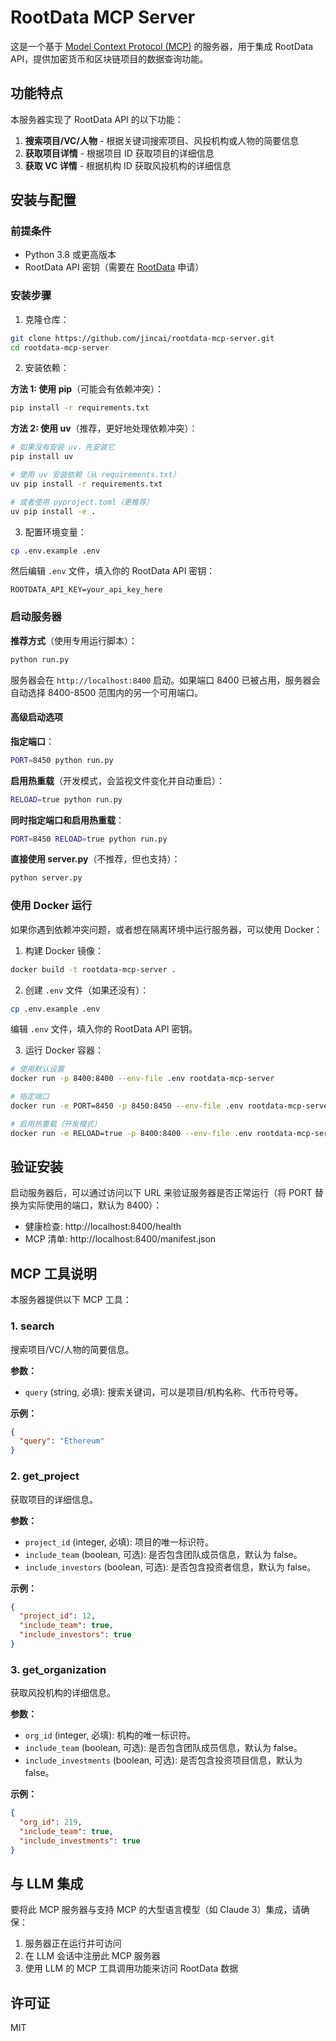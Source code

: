 # RootData MCP Server

这是一个基于 [Model Context Protocol (MCP)](https://github.com/microsoft/model-context-protocol) 的服务器，用于集成 RootData API，提供加密货币和区块链项目的数据查询功能。

## 功能特点

本服务器实现了 RootData API 的以下功能：

1. **搜索项目/VC/人物** - 根据关键词搜索项目、风投机构或人物的简要信息
2. **获取项目详情** - 根据项目 ID 获取项目的详细信息
3. **获取 VC 详情** - 根据机构 ID 获取风投机构的详细信息

## 安装与配置

### 前提条件

- Python 3.8 或更高版本
- RootData API 密钥（需要在 [RootData](https://www.rootdata.com/) 申请）

### 安装步骤

1. 克隆仓库：

```bash
git clone https://github.com/jincai/rootdata-mcp-server.git
cd rootdata-mcp-server
```

2. 安装依赖：

**方法 1: 使用 pip**（可能会有依赖冲突）：
```bash
pip install -r requirements.txt
```

**方法 2: 使用 uv**（推荐，更好地处理依赖冲突）：
```bash
# 如果没有安装 uv，先安装它
pip install uv

# 使用 uv 安装依赖（从 requirements.txt）
uv pip install -r requirements.txt

# 或者使用 pyproject.toml（更推荐）
uv pip install -e .
```

3. 配置环境变量：

```bash
cp .env.example .env
```

然后编辑 `.env` 文件，填入你的 RootData API 密钥：

```
ROOTDATA_API_KEY=your_api_key_here
```

### 启动服务器

**推荐方式**（使用专用运行脚本）：

```bash
python run.py
```

服务器会在 `http://localhost:8400` 启动。如果端口 8400 已被占用，服务器会自动选择 8400-8500 范围内的另一个可用端口。

#### 高级启动选项

**指定端口**：

```bash
PORT=8450 python run.py
```

**启用热重载**（开发模式，会监视文件变化并自动重启）：

```bash
RELOAD=true python run.py
```

**同时指定端口和启用热重载**：

```bash
PORT=8450 RELOAD=true python run.py
```

**直接使用 server.py**（不推荐，但也支持）：

```bash
python server.py
```

### 使用 Docker 运行

如果你遇到依赖冲突问题，或者想在隔离环境中运行服务器，可以使用 Docker：

1. 构建 Docker 镜像：

```bash
docker build -t rootdata-mcp-server .
```

2. 创建 `.env` 文件（如果还没有）：

```bash
cp .env.example .env
```

编辑 `.env` 文件，填入你的 RootData API 密钥。

3. 运行 Docker 容器：

```bash
# 使用默认设置
docker run -p 8400:8400 --env-file .env rootdata-mcp-server

# 指定端口
docker run -e PORT=8450 -p 8450:8450 --env-file .env rootdata-mcp-server

# 启用热重载（开发模式）
docker run -e RELOAD=true -p 8400:8400 --env-file .env rootdata-mcp-server
```

## 验证安装

启动服务器后，可以通过访问以下 URL 来验证服务器是否正常运行（将 PORT 替换为实际使用的端口，默认为 8400）：

- 健康检查: http://localhost:8400/health
- MCP 清单: http://localhost:8400/manifest.json

## MCP 工具说明

本服务器提供以下 MCP 工具：

### 1. search

搜索项目/VC/人物的简要信息。

**参数：**
- `query` (string, 必填): 搜索关键词，可以是项目/机构名称、代币符号等。

**示例：**
```json
{
  "query": "Ethereum"
}
```

### 2. get_project

获取项目的详细信息。

**参数：**
- `project_id` (integer, 必填): 项目的唯一标识符。
- `include_team` (boolean, 可选): 是否包含团队成员信息，默认为 false。
- `include_investors` (boolean, 可选): 是否包含投资者信息，默认为 false。

**示例：**
```json
{
  "project_id": 12,
  "include_team": true,
  "include_investors": true
}
```

### 3. get_organization

获取风投机构的详细信息。

**参数：**
- `org_id` (integer, 必填): 机构的唯一标识符。
- `include_team` (boolean, 可选): 是否包含团队成员信息，默认为 false。
- `include_investments` (boolean, 可选): 是否包含投资项目信息，默认为 false。

**示例：**
```json
{
  "org_id": 219,
  "include_team": true,
  "include_investments": true
}
```

## 与 LLM 集成

要将此 MCP 服务器与支持 MCP 的大型语言模型（如 Claude 3）集成，请确保：

1. 服务器正在运行并可访问
2. 在 LLM 会话中注册此 MCP 服务器
3. 使用 LLM 的 MCP 工具调用功能来访问 RootData 数据

## 许可证

MIT
